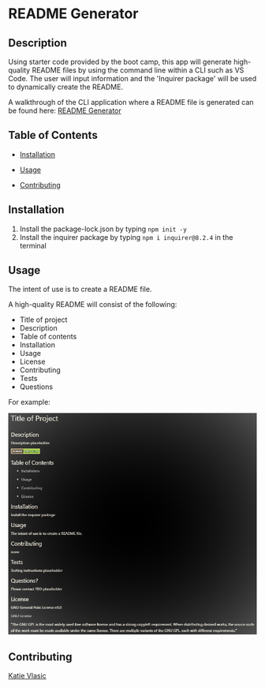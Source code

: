 # README Generator

## Description 
 Using starter code provided by the boot camp, this app will generate high-quality README files by using the command line within a CLI such as VS Code. The user will input information and the 'Inquirer package' will be used to dynamically create the README.
 
A walkthrough of the CLI application where a README file is generated can be found here: [README Generator](https://drive.google.com/file/d/1p1SXyWo0lxX_9dwZitKXokRqTnM04ePs/view)

 ## Table of Contents 
 
 * [Installation](#installation) 
 
 * [Usage](#usage) 
 
 * [Contributing](#contributing) 
 
 ## Installation 
 1. Install the package-lock.json by typing `npm init -y`
 2. Install the inquirer package by typing `npm i inquirer@8.2.4` in the terminal 
 
 ## Usage 
 The intent of use is to create a README file. 

A high-quality README will consist of the following:
- Title of project
- Description
- Table of contents
- Installation
- Usage
- License
- Contributing
- Tests 
- Questions

For example:

![Preview](./assets/readme.jpg)
 
 ## Contributing 
[Katie Vlasic](https://github.com/katievlasic)